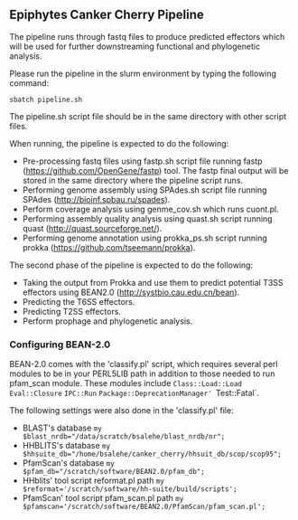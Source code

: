 ## Epiphytes Canker Cherry Pipeline

The pipeline runs through fastq files to produce predicted effectors which will be used for further downstreaming functional and phylogenetic analysis.

Please run the pipeline in the slurm environment by typing the following command:
```
sbatch pipeline.sh
```
The pipeline.sh script file should be in the same directory with other script files.

When running, the pipeline is expected to do the following: 
- Pre-processing fastq files using fastp.sh script file running fastp (https://github.com/OpenGene/fastp) tool. The fastp final output will be stored in the same directory where the pipeline script runs.
- Performing genome assembly using SPAdes.sh script file running SPAdes (http://bioinf.spbau.ru/spades).
- Perform coverage analysis using genme_cov.sh which runs cuont.pl.
- Performing assembly quality analysis using quast.sh script running quast (http://quast.sourceforge.net/).
- Performing genome annotation using prokka_ps.sh script running prokka (https://github.com/tseemann/prokka).

The second phase of the pipeline is expected to do the following:
- Taking the output from Prokka and use them to predict potential T3SS effectors using BEAN2.0 (http://systbio.cau.edu.cn/bean).
- Predicting the T6SS  effectors.
- Predicting T2SS effectors.
- Perform prophage and phylogenetic analysis.

### Configuring BEAN-2.0
BEAN-2.0 comes with the 'classify.pl' script, which requires several perl modules to be in your PERL5LIB path in addition to those needed to run
pfam_scan module. These modules include `Class::Load::Load` `Eval::Closure` `IPC::Run` `Package::DeprecationManager' `Test::Fatal`.

The following settings were also done in the 'classify.pl' file:
- BLAST's database
`my $blast_nrdb="/data/scratch/bsalehe/blast_nrdb/nr";`
- HHBLITS's database
`my $hhsuite_db="/home/bsalehe/canker_cherry/hhsuit_db/scop/scop95";`
- PfamScan's database
`my $pfam_db="/scratch/software/BEAN2.0/pfam_db";`
- HHblits' tool script reformat.pl path
`my $reformat='/scratch/software/hh-suite/build/scripts';`
- PfamScan' tool script pfam_scan.pl path
`my $pfamscan='/scratch/software/BEAN2.0/PfamScan/pfam_scan.pl';`
